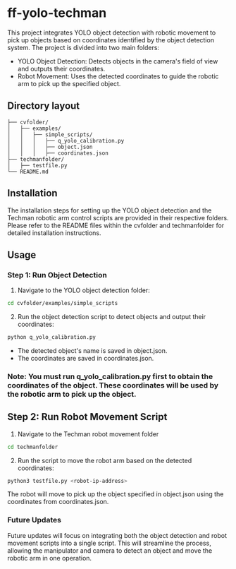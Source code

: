 # ff-yolo-techman

This project integrates YOLO object detection with robotic movement to pick up objects based on coordinates identified by the object detection system. 
The project is divided into two main folders: 
 - YOLO Object Detection: Detects objects in the camera's field of view and outputs their coordinates.
 - Robot Movement: Uses the detected coordinates to guide the robotic arm to pick up the specified object.

## Directory layout
```
├── cvfolder/
│   ├── examples/
│   │   ├── simple_scripts/
│   │   │   ├── q_yolo_calibration.py
│   │   │   ├── object.json
│   │   │   ├── coordinates.json
├── techmanfolder/
│   ├── testfile.py
└── README.md
```

## Installation
The installation steps for setting up the YOLO object detection and the Techman robotic arm control scripts are provided in their respective folders. Please refer to the README files within the cvfolder and techmanfolder for detailed installation instructions.

## Usage
### Step 1: Run Object Detection

1. Navigate to the YOLO object detection folder:
``` bash
cd cvfolder/examples/simple_scripts
```
2. Run the object detection script to detect objects and output their coordinates:
``` bash
python q_yolo_calibration.py
```
- The detected object's name is saved in object.json.
- The coordinates are saved in coordinates.json.

### Note: You must run q_yolo_calibration.py first to obtain the coordinates of the object. These coordinates will be used by the robotic arm to pick up the object.

## Step 2: Run Robot Movement Script
1. Navigate to the Techman robot movement folder
``` bash
cd techmanfolder
```
2. Run the script to move the robot arm based on the detected coordinates:
``` bash
python3 testfile.py <robot-ip-address>
```
The robot will move to pick up the object specified in object.json using the coordinates from coordinates.json.

### Future Updates
Future updates will focus on integrating both the object detection and robot movement scripts into a single script. This will streamline the process, allowing the manipulator and camera to detect an object and move the robotic arm in one operation.

